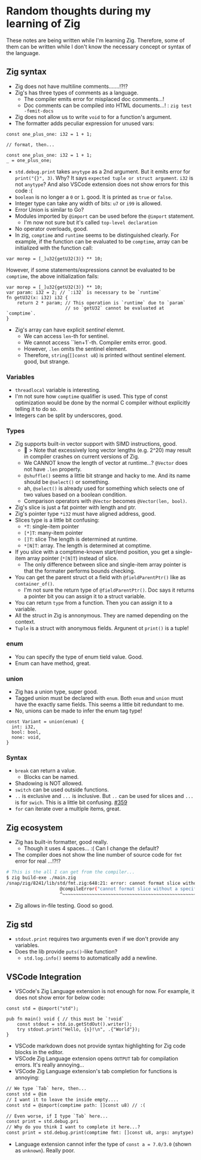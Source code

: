 # Random thoughts during my learning of Zig

These notes are being written while I'm learning Zig.
Therefore, some of them can be written while I don't know the necessary concept or syntax of the language.

## Zig syntax

- Zig does not have multiline comments.......!?!?
- Zig's has three types of comments as a language.
  - The compiler emits error for misplaced doc comments...!
  - Doc comments can be compiled into HTML documents...! : `zig test -femit-docs`
- Zig does not allow us to write `void` to for a function's argument.
- The formatter adds peculiar expression for unused vars:

```zig
const one_plus_one: i32 = 1 + 1;

// format, then...

const one_plus_one: i32 = 1 + 1;
_ = one_plus_one;
```

- `std.debug.print` takes `anytype` as a 2nd argument. But it emits error for `print("{}", 3)`. Why? It says `expected tuple or struct argument`. `i32` is not `anytype`? And also VSCode extension does not show errors for this code :(
- `boolean` is no longer a `0` or `1`. good. It is printed as `true` or `false`.
- Integer type can take any width of bits: `u7` or `i99` is allowed.
- Error Union is similar to Go?
- Modules imported by `@import` can be used before the `@import` statement.
  - I'm now not sure but it's called `top-level declaration`
- No operator overloads, good.
- In zig, `comptime` and `runtime` seems to be distinguished clearly. For example, if the function can be evaluated to be `comptime`, array can be initialized with the function call:

```zig
var morep = [_]u32{getU32(3)} ** 10;
```

However, if some statements/expressions cannot be evaluated to be `comptime`, the above initialization fails:

```zig
var morep = [_]u32{getU32(3)} ** 10;
var param: i32 = 2; // `:i32` is necessary to be `runtime`
fn getU32(x: i32) i32 {
    return 2 * param; // This operation is `runtime` due to `param`
                      // so `getU32` cannot be evaluated at `comptime`.
}
```

- Zig's array can have explicit *sentinel* elemnt.
  - We can access `len`-th for sentinel.
  - We cannot access ``len+1`-th. Compiler emits error. good.
  - However, `.len` omits the sentinel element.
  - Therefore, `string`(`[]const u8`) is printed without sentinel element. good, but strange.

### Variables

- `threadlocal` variable is interesting.
- I'm not sure how `comptime` qualifier is used. This type of const optimization would be done by the normal C compiler without explicitly telling it to do so.
- Integers can be split by underscores, good.

### Types

- Zig supports built-in vector support with SIMD instructions, good.
  - :thinking: > Note that excessively long vector lengths (e.g. 2^20) may result in compiler crashes on current versions of Zig.
  - We CANNOT know the length of vector at runtime...? `@Vector` does not have `.len` property.
  - `@shuffle()` seems a little bit strange and hacky to me. And its name should be `@select()` or something.
  - ah, `@select()` is already used for something which selects one of two values based on a boolean condition.
  - Comparison operators with `@Vector` becomes `@Vector(len, bool)`.
- Zig's slice is just a fat pointer with length and ptr.
- Zig's pointer type `*i32` must have aligned address, good.
- Slices type is a little bit confusing:
  - `*T`: single-item pointer
  - `[*]T`: many-item pointer
  - `[]T`: slice The length is determined at runtime.
  - `*[N]T`: array. The length is determined at comptime.
- If you slice with a comptime-known start/end position, you get a single-item array pointer (`*[N]T`) instead of slice.
  - The only difference between slice and single-item array pointer is that the formater performs bounds checking.
- You can get the parent struct ot a field with `@fieldParentPtr()` like as `container_of()`.
  - I'm not sure the return type of `@fieldParentPtr()`. Doc says it returns a pointer bit you can assign it to a struct variable.
- You can return `type` from a function. Then you can assign it to a variable.
- All the struct in Zig is annonymous. They are named depending on the context.
- `Tuple` is a struct with anonymous fields. Argunent ot `print()` is a tuple!

### enum

- You can specify the type of enum tield value. Good.
- Enum can have method, great.

### union

- Zig has a union type, super good.
- Tagged union must be declared with `enum`.
Both `enum` and `union` must have the exactly same fields.
This seems a little bit redundant to me.
- No, unions can be made to infer the enum tag type!

```zig
const Variant = union(enum) {
  int: i32,
  bool: bool,
  none: void,
}
```

### Syntax

- `break` can return a value.
  - Blocks can be named.
- Shadowing is NOT allowed.
- `switch` can be used outside functions.
- `..` is exclusive and `...` is inclusive. But `..` can be used for slices and `...` is for `swich`. This is a little bit confusing. [#359](https://github.com/ziglang/zig/issues/359)
- `for` can iterate over a multiple items, great.

## Zig ecosystem

- Zig has built-in formatter, good really.
  - Though it uses 4 spaces... :( Can I change the default?
- The compiler does not show the line number of source code for `fmt` error for real ...!?!?

```bash
# This is the all I can get from the compiler...
$ zig build-exe ./main.zig
/snap/zig/8241/lib/std/fmt.zig:648:21: error: cannot format slice without a specifier (i.e. {s} or {any})
                    @compileError("cannot format slice without a specifier (i.e. {s} or {any})");
                    ^~~~~~~~~~~~~~~~~~~~~~~~~~~~~~~~~~~~~~~~~~~~~~~~~~~~~~~~~~~~~~~~~~~~~~~~~~~~
```

- Zig allows in-file testing. Good so good.

## Zig std

- `stdout.print` requires two arguments even if we don't provide any variables.
- Does the lib provide `puts()`-like function?
  - `std.log.info()` seems to automatically add a newline.

## VSCode Integration

- VSCode's Zig Language extension is not enough for now. For example, it does not show error for below code:

```zig
const std = @import("std");

pub fn main() void { // this must be `!void`
    const stdout = std.io.getStdOut().writer();
    try stdout.print("Hello, {s}!\n", .{"World"});
}
```

- VSCode markdown does not provide syntax highlighting for Zig code blocks in the editor.
- VSCode Zig Language extension opens `OUTPUT` tab for compilation errors. It's really annoying...
- VSCode Zig Language extension's tab completion for functions is annoying:

```txt
// We type `Tab` here, then...
const std = @im
// I want it to leave the inside empty....
const std = @import(comptime path: []const u8) // :(

// Even worse, if I type `Tab` here...
const print = std.debug.pri
// Why do you think I want to complete it here...?
const print = std.debug.print(comptime fmt: []const u8, args: anytype)
```

- Language extension cannot infer the type of `const a = 7.0/3.0` (shown as `unknown`). Really poor.
